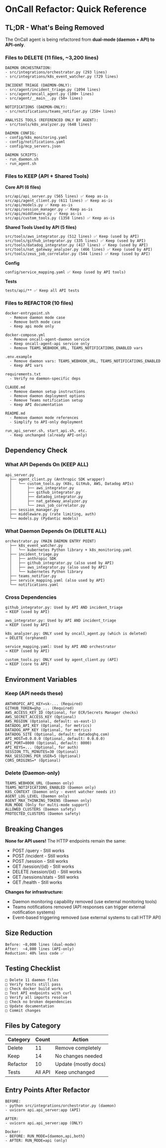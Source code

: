 # OnCall Refactor: Quick Reference

## TL;DR - What's Being Removed

The OnCall agent is being refactored from **dual-mode (daemon + API) to API-only**.

### Files to DELETE (11 files, ~3,200 lines)
```
DAEMON ORCHESTRATION:
- src/integrations/orchestrator.py (293 lines)
- src/integrations/k8s_event_watcher.py (729 lines)

INCIDENT TRIAGE (DAEMON-ONLY):
- src/agent/incident_triage.py (1094 lines)
- src/agent/oncall_agent.py (100+ lines)
- src/agent/__main__.py (50+ lines)

NOTIFICATIONS (DAEMON-ONLY):
- src/notifications/teams_notifier.py (250+ lines)

ANALYSIS TOOLS (REFERENCED ONLY BY AGENT):
- src/tools/k8s_analyzer.py (648 lines)

DAEMON CONFIG:
- config/k8s_monitoring.yaml
- config/notifications.yaml
- config/mcp_servers.json

DAEMON SCRIPTS:
- run_daemon.sh
- run_agent.sh
```

### Files to KEEP (API + Shared Tools)

**Core API (6 files)**
```
src/api/api_server.py (565 lines) ✅ Keep as-is
src/api/agent_client.py (611 lines) ✅ Keep as-is
src/api/models.py ✅ Keep as-is
src/api/session_manager.py ✅ Keep as-is
src/api/middleware.py ✅ Keep as-is
src/api/custom_tools.py (1358 lines) ✅ Keep as-is
```

**Shared Tools Used by API (5 files)**
```
src/tools/aws_integrator.py (512 lines) ✅ Keep (used by API)
src/tools/github_integrator.py (335 lines) ✅ Keep (used by API)
src/tools/datadog_integrator.py (417 lines) ✅ Keep (used by API)
src/tools/nat_gateway_analyzer.py (466 lines) ✅ Keep (used by API)
src/tools/zeus_job_correlator.py (544 lines) ✅ Keep (used by API)
```

**Config**
```
config/service_mapping.yaml ✅ Keep (used by API tools)
```

**Tests**
```
tests/api/** ✅ Keep all API tests
```

### Files to REFACTOR (10 files)

```
docker-entrypoint.sh
  - Remove daemon mode case
  - Remove both mode case
  - Keep api mode only

docker-compose.yml
  - Remove oncall-agent-daemon service
  - Keep oncall-agent-api service only
  - Remove TEAMS_WEBHOOK_URL, TEAMS_NOTIFICATIONS_ENABLED vars

.env.example
  - Remove daemon vars: TEAMS_WEBHOOK_URL, TEAMS_NOTIFICATIONS_ENABLED
  - Keep API vars

requirements.txt
  - Verify no daemon-specific deps

CLAUDE.md
  - Remove daemon setup instructions
  - Remove daemon deployment options
  - Remove Teams notification setup
  - Keep API documentation

README.md
  - Remove daemon mode references
  - Simplify to API-only deployment

run_api_server.sh, start_api.sh, etc.
  - Keep unchanged (already API-only)
```

## Dependency Check

### What API Depends On (KEEP ALL)
```
api_server.py
  ├── agent_client.py (Anthropic SDK wrapper)
  │   └── custom_tools.py (K8s, GitHub, AWS, Datadog APIs)
  │       ├── aws_integrator.py
  │       ├── github_integrator.py
  │       ├── datadog_integrator.py
  │       ├── nat_gateway_analyzer.py
  │       └── zeus_job_correlator.py
  ├── session_manager.py
  ├── middleware.py (rate limiting, auth)
  └── models.py (Pydantic models)
```

### What Daemon Depends On (DELETE ALL)
```
orchestrator.py (MAIN DAEMON ENTRY POINT)
  ├── k8s_event_watcher.py
  │   └── kubernetes Python library + k8s_monitoring.yaml
  ├── incident_triage.py
  │   ├── anthropic SDK
  │   ├── github_integrator.py (also used by API)
  │   ├── aws_integrator.py (also used by API)
  │   └── kubernetes Python library
  ├── teams_notifier.py
  ├── service_mapping.yaml (also used by API)
  └── notifications.yaml
```

### Cross Dependencies
```
github_integrator.py: Used by API AND incident_triage
→ KEEP (used by API)

aws_integrator.py: Used by API AND incident_triage
→ KEEP (used by API)

k8s_analyzer.py: ONLY used by oncall_agent.py (which is deleted)
→ DELETE (orphaned)

service_mapping.yaml: Used by API AND orchestrator
→ KEEP (used by API)

custom_tools.py: ONLY used by agent_client.py (API)
→ KEEP (core to API)
```

## Environment Variables

### Keep (API needs these)
```
ANTHROPIC_API_KEY=sk-... (Required)
GITHUB_TOKEN=ghp_... (Required)
AWS_ACCESS_KEY_ID (Optional, for ECR/Secrets Manager checks)
AWS_SECRET_ACCESS_KEY (Optional)
AWS_REGION (Optional, default: us-east-1)
DATADOG_API_KEY (Optional, for metrics)
DATADOG_APP_KEY (Optional, for metrics)
DATADOG_SITE (Optional, default: datadoghq.com)
API_HOST=0.0.0.0 (Optional, default: 0.0.0.0)
API_PORT=8000 (Optional, default: 8000)
API_KEYS=... (Optional, for auth)
SESSION_TTL_MINUTES=30 (Optional)
MAX_SESSIONS_PER_USER=5 (Optional)
CORS_ORIGINS=* (Optional)
```

### Delete (Daemon-only)
```
TEAMS_WEBHOOK_URL (Daemon only)
TEAMS_NOTIFICATIONS_ENABLED (Daemon only)
K8S_CONTEXT (Daemon only - event watcher needs it)
AGENT_LOG_LEVEL (Daemon only)
AGENT_MAX_THINKING_TOKENS (Daemon only)
RUN_MODE (Only for multi-mode support)
ALLOWED_CLUSTERS (Daemon safety)
PROTECTED_CLUSTERS (Daemon safety)
```

## Breaking Changes

**None for API users!** The HTTP endpoints remain the same:
- POST /query - Still works
- POST /incident - Still works
- POST /session - Still works
- GET /session/{id} - Still works
- DELETE /session/{id} - Still works
- GET /sessions/stats - Still works
- GET /health - Still works

**Changes for infrastructure:**
- Daemon monitoring capability removed (use external monitoring tools)
- Teams notifications removed (API responses can trigger external notification systems)
- Event-based triggering removed (use external systems to call HTTP API)

## Size Reduction
```
Before: ~8,000 lines (dual-mode)
After:  ~4,800 lines (API-only)
Reduction: 40% less code ✅
```

## Testing Checklist
```
□ Delete 11 daemon files
□ Verify tests still pass
□ Check docker build works
□ Test API endpoints with curl
□ Verify all imports resolve
□ Check no broken dependencies
□ Update documentation
□ Commit changes
```

## Files by Category

| Category | Count | Action |
|----------|-------|--------|
| Delete | 11 | Remove completely |
| Keep | 14 | No changes needed |
| Refactor | 10 | Update (mostly docs) |
| Tests | All API | Keep unchanged |

## Entry Points After Refactor
```
BEFORE:
- python src/integrations/orchestrator.py (daemon)
- uvicorn api.api_server:app (API)

AFTER:
- uvicorn api.api_server:app (ONLY)

Docker:
- BEFORE: RUN_MODE={daemon,api,both}
- AFTER: RUN_MODE=api (only)
```

